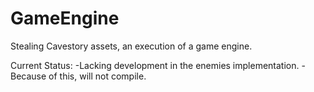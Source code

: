 # GameEngine
Stealing Cavestory assets, an execution of a game engine. 

Current Status:
  -Lacking development in the enemies implementation. 
    -Because of this, will not compile. 
